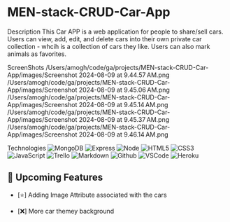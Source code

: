 # MEN-stack-CRUD-Car-App
Description
This Car APP is a web application for people to share/sell cars. Users can view, add, edit, and delete cars into their own private car collection - whcih is a collection of cars they like. Users can also mark animals as favorites.

ScreenShots
/Users/amogh/code/ga/projects/MEN-stack-CRUD-Car-App/images/Screenshot 2024-08-09 at 9.44.57 AM.png
/Users/amogh/code/ga/projects/MEN-stack-CRUD-Car-App/images/Screenshot 2024-08-09 at 9.45.06 AM.png
/Users/amogh/code/ga/projects/MEN-stack-CRUD-Car-App/images/Screenshot 2024-08-09 at 9.45.14 AM.png
/Users/amogh/code/ga/projects/MEN-stack-CRUD-Car-App/images/Screenshot 2024-08-09 at 9.45.37 AM.png
/Users/amogh/code/ga/projects/MEN-stack-CRUD-Car-App/images/Screenshot 2024-08-09 at 9.46.14 AM.png

Technologies
![MongoDB](https://img.shields.io/badge/-MongoDB-05122A?style=flat&logo=mongodb)
![Express](https://img.shields.io/badge/-Express-05122A?style=flat&logo=express)
![Node](https://img.shields.io/badge/-Node.js-05122A?style=flat&logo=node.js)
![HTML5](https://img.shields.io/badge/-HTML5-05122A?style=flat&logo=html5)
![CSS3](https://img.shields.io/badge/-CSS-05122A?style=flat&logo=css3)
![JavaScript](https://img.shields.io/badge/-JavaScript-05122A?style=flat&logo=javascript)
![Trello](https://img.shields.io/badge/-Trello-05122A?style=flat&logo=trello)
![Markdown](https://img.shields.io/badge/-Markdown-05122A?style=flat&logo=markdown)
![Github](https://img.shields.io/badge/-GitHub-05122A?style=flat&logo=github)
![VSCode](https://img.shields.io/badge/-VS_Code-05122A?style=flat&logo=visualstudio)
![Heroku](https://img.shields.io/badge/-Heroku-05122A?style=flat&logo=heroku)

## :satellite: Upcoming Features

- [:star:] Adding Image Attribute associated with the cars

- [:x:] More car themey background


